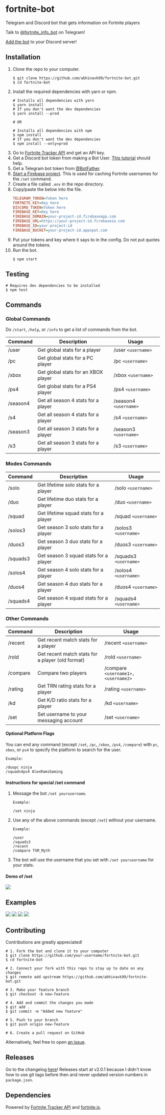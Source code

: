 # fortnite-bot
Telegram and Discord bot that gets information on Fortnite players

Talk to [@fortnite_info_bot](https://t.me/fortnite_info_bot) on Telegram!

[Add the bot](https://discordapp.com/oauth2/authorize?client_id=435307828891090944&scope=bot) to your Discord server!

## Installation
1. Clone the repo to your computer.
    ```shell
    $ git clone https://github.com/abhinavk99/fortnite-bot.git
    $ cd fortnite-bot
    ```
2. Install the required dependencies with yarn or npm.
    ```shell
    # Installs all dependencies with yarn
    $ yarn install
    # If you don't want the dev dependencies
    $ yarn install --prod

    # OR

    # Installs all dependencies with npm
    $ npm install
    # If you don't want the dev dependencies
    $ npm install --only=prod
    ```
3. Go to [Fortnite Tracker API](https://fortnitetracker.com/site-api) and get an API key.
4. Get a Discord bot token from making a Bot User. [This tutorial](https://github.com/reactiflux/discord-irc/wiki/Creating-a-discord-bot-&-getting-a-token) should help.
5. Get a Telegram bot token from [@BotFather](https://t.me/BotFather).
6. [Start a Firebase project](https://console.firebase.google.com). This is used for caching Fortnite usernames for the `/set` command.
7. Create a file called `.env` in the repo directory.
8. Copy/paste the below into the file.
    ```ini
    TELEGRAM_TOKEN=Token here
    FORTNITE_KEY=Key here
    DISCORD_TOKEN=Token here
    FIREBASE_KEY=Key here
    FIREBASE_DOMAIN=your-project-id.firebaseapp.com
    FIREBASE_URL=https://your-project-id.firebaseio.com
    FIREBASE_ID=your-project-id
    FIREBASE_BUCKET=your-project-id.appspot.com
    ```
9. Put your tokens and key where it says to in the config. Do not put quotes around the tokens.
10. Run the bot.
    ```shell
    $ npm start
    ```

## Testing

```shell
# Requires dev dependencies to be installed
$ npm test
```

## Commands

### Global Commands
Do `/start`, `/help`, or `/info` to get a list of commands from the bot.

| Command | Description | Usage |
| --- | --- | --- |
| /user | Get global stats for a player | /user `<username>` |
| /pc | Get global stats for a PC player | /pc `<username>` |
| /xbox | Get global stats for an XBOX player | /xbox `<username>` |
| /ps4 | Get global stats for a PS4 player | /ps4 `<username>` |
| /season4 | Get all season 4 stats for a player | /season4 `<username>` |
| /s4 | Get all season 4 stats for a player | /s4 `<username>` |
| /season3 | Get all season 3 stats for a player | /season3 `<username>` |
| /s3 | Get all season 3 stats for a player | /s3 `<username>` |

### Modes Commands
| Command | Description | Usage |
| --- | --- | --- |
| /solo | Get lifetime solo stats for a player | /solo `<username>` |
| /duo | Get lifetime duo stats for a player | /duo `<username>` |
| /squad | Get lifetime squad stats for a player | /squad `<username>` |
| /solos3 | Get season 3 solo stats for a player | /solos3 `<username>` |
| /duos3 | Get season 3 duo stats for a player | /duos3 `<username>` |
| /squads3 | Get season 3 squad stats for a player | /squads3 `<username>` |
| /solos4 | Get season 4 solo stats for a player | /solos4 `<username>` |
| /duos4 | Get season 4 duo stats for a player | /duos4 `<username>` |
| /squads4 | Get season 4 squad stats for a player | /squads4 `<username>` |

### Other Commands
| Command | Description | Usage |
| --- | --- | --- |
| /recent | Get recent match stats for a player | /recent `<username>` |
| /rold | Get recent match stats for a player (old format) | /rold `<username>` |
| /compare | Compare two players | /compare `<username1>, <username2>` |
| /rating | Get TRN rating stats for a player | /rating `<username>` |
| /kd | Get K/D ratio stats for a player | /kd `<username>` |
| /set | Set username to your messaging account | /set `<username>` |

#### Optional Platform Flags

You can end any command (except `/set`, `/pc`, `/xbox`, `/ps4`, `/compare`) with `pc`, `xbox`, or `ps4` to specify the platform
to search for the user.

```
Example:

/duopc ninja
/squads4ps4 AlexRamiGaming
```

#### Instructions for special /set command
1. Message the bot `/set yourusername`.
    ```
    Example:

    /set ninja
    ```
2. Use any of the above commands (except `/set`) without your username.
    ```
    Example:

    /user
    /squads3
    /recent
    /compare TSM_Myth
    ```
3. The bot will use the username that you set with `/set yourusername` for your stats.

#### Demo of /set
![](examples/SetDemo.gif)

## Examples
![](examples/user.png)
![](examples/solo.png)
![](examples/duo.png)
![](examples/squad.png)

## Contributing

Contributions are greatly appreciated!

```shell
# 1. Fork the bot and clone it to your computer
$ git clone https://github.com/your-username/fortnite-bot.git
$ cd fortnite-bot

# 2. Connect your fork with this repo to stay up to date on any changes
$ git remote add upstream https://github.com/abhinavk99/fortnite-bot.git

# 3. Make your feature branch
$ git checkout -b new-feature

# 4. Add and commit the changes you made
$ git add .
$ git commit -m "Added new feature"

# 5. Push to your branch
$ git push origin new-feature

# 6. Create a pull request on GitHub
```

Alternatively, feel free to open [an issue](https://github.com/abhinavk99/fortnite-bot/issues).

## Releases
Go to the changelog [here](CHANGELOG.md)! Releases start at v2.0.1 because I didn't know how to use git tags before then and never updated version numbers in `package.json`.

## Dependencies
Powered by [Fortnite Tracker API](https://fortnitetracker.com/site-api) and [fortnite.js](https://github.com/ickerio/fortnite.js).
